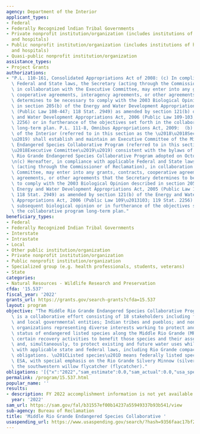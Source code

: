 ```yaml
---
agency: Department of the Interior
applicant_types:
- Federal
- Federally Recognized lndian Tribal Governments
- Private nonprofit institution/organization (includes institutions of higher education
  and hospitals)
- Public nonprofit institution/organization (includes institutions of higher education
  and hospitals)
- Quasi-public nonprofit institution/organization
assistance_types:
- Project Grants
authorizations:
- "P.L. 110-161, Consolidated Appropriations Act of 2008: (c) In compliance with applicable\
  \ Federal and State laws, the Secretary (acting through the Commissioner of Reclamation),\
  \ in collaboration with the Executive Committee, may enter into any grants, contracts,\
  \ cooperative agreements, interagency agreements, or other agreements that the Secretary\
  \ determines to be necessary to comply with the 2003 Biological Opinion described\
  \ in section 205(b) of the Energy and Water Development Appropriations Act, 2005\
  \ (Public Law 108-447; 118 Stat. 2949) as amended by section 121(b) of the Energy\
  \ and Water Development Appropriations Act, 2006 (Public Law 109-103; 119 Stat.\
  \ 2256) or in furtherance of the objectives set forth in the collaborative program\
  \ long-term plan. P.L. 111-8, Omnibus Appropriations Act, 2009:  (b) The Secretary\
  \ of the Interior (referred to in this section as the \u2018\u2018Secretary\u2019\
  \u2019) shall establish and maintain an Executive Committee of the Middle Rio Grande\
  \ Endangered Species Collaborative Program (referred to in this section as the \u2018\
  \u2018Executive Committee\u2019\u2019) consistent with the bylaws of the Middle\
  \ Rio Grande Endangered Species Collaborative Program adopted on October 2, 2006.\r\
  \n(c) Hereafter, in compliance with applicable Federal and State laws, the Secretary\
  \ (acting through the Commissioner of Reclamation), in collaboration with the Executive\
  \ Committee, may enter into any grants, contracts, cooperative agreements, interagency\
  \ agreements, or other agreements that the Secretary determines to be necessary\
  \ to comply with the 2003 Biological Opinion described in section 205(b) of the\
  \ Energy and Water Development Appropriations Act, 2005 (Public Law 108\u2013447;\
  \ 118 Stat. 2949) as amended by section 121(b) of the Energy and Water Development\
  \ Appropriations Act, 2006 (Public Law 109\u2013103; 119 Stat. 2256) or any related\
  \ subsequent biological opinion or in furtherance of the objectives set forth in\
  \ the collaborative program long-term plan."
beneficiary_types:
- Federal
- Federally Recognized Indian Tribal Governments
- Interstate
- Intrastate
- Local
- Other public institution/organization
- Private nonprofit institution/organization
- Public nonprofit institution/organization
- Specialized group (e.g. health professionals, students, veterans)
- State
categories:
- Natural Resources - Wildlife Research and Preservation
cfda: '15.537'
fiscal_year: '2022'
grants_url: https://grants.gov/search-grants?cfda=15.537
layout: program
objective: "The Middle Rio Grande Endangered Species Collaborative Program (Program)\
  \ is a collaborative effort consisting of 18 stakeholders including federal, state,\
  \ and local governmental entities; Indian tribes and pueblos; and non-governmental\
  \ organizations representing diverse interests working to protect and improve the\
  \ status of endangered listed species along the Middle Rio Grande (MRG) by implementing\
  \ certain recovery activities to benefit those species and their associated habitats\
  \ and, simultaneously, to protect existing and future water uses while complying\
  \ with applicable state and federal laws, including Rio Grande compact delivery\
  \ obligations. \u201CListed species\u201D means federally listed species under the\
  \ ESA, with special emphasis on the Rio Grande Silvery Minnow (silvery minnow) and\
  \ the southwestern willow flycatcher (flycatcher)."
obligations: '[{"x":"2022","sam_estimate":0.0,"sam_actual":0.0,"usa_spending_actual":0.0},{"x":"2023","sam_estimate":120000.0,"sam_actual":0.0,"usa_spending_actual":120000.0},{"x":"2024","sam_estimate":0.0,"sam_actual":0.0,"usa_spending_actual":0.0}]'
permalink: /program/15.537.html
popular_name: ''
results:
- description: FY 2022 accomplishment information is not yet available.
  year: '2022'
sam_url: https://sam.gov/fal/b31557ef00b14237a55949337b93b541/view
sub-agency: Bureau of Reclamation
title: 'Middle Rio Grande Endangered Species Collaborative '
usaspending_url: https://www.usaspending.gov/search/?hash=9356faac17bf29d82a571eb85be5eefb
---
```

